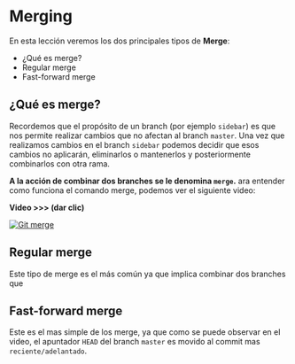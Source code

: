 # Merging

En esta lección veremos los dos principales tipos de **Merge**:

 - ¿Qué es merge?
 - Regular merge
 - Fast-forward merge


## ¿Qué es merge?
Recordemos que el propósito de un branch (por ejemplo `sidebar`) es que nos permite realizar cambios que no afectan al branch `master`. Una vez que realizamos cambios en el branch `sidebar` podemos decidir que esos cambios no aplicarán, eliminarlos o mantenerlos y posteriormente combinarlos con otra rama.

**A la acción de combinar dos branches se le denomina `merge`.**
ara entender como funciona el comando merge, podemos ver el siguiente video:

**Video >>> (dar clic)**

[![Git merge](http://img.youtube.com/vi/gQiWicrreJg/0.jpg)](http://www.youtube.com/watch?v=gQiWicrreJg "Git merge")

## Regular merge
Este tipo de merge es el más común ya que implica combinar dos branches que 

## Fast-forward merge
Este es el mas simple de los merge, ya que como se puede observar en el video, el apuntador `HEAD` del branch `master` es movido al commit mas `reciente/adelantado`.


<!--stackedit_data:
eyJoaXN0b3J5IjpbMTM0MDMzNDI0OSwyMTI5MDU4NjQxLC0zOD
Q2NDIyMzEsNDc0MTQ3OTUyXX0=
-->